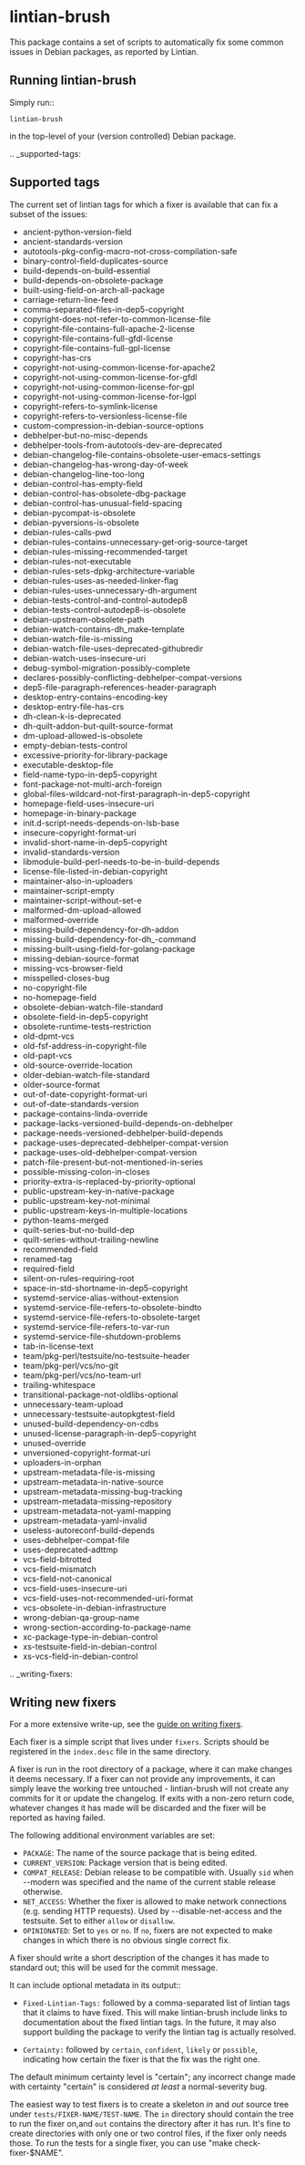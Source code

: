 lintian-brush
=============

This package contains a set of scripts to automatically fix some common issues in
Debian packages, as reported by Lintian.

Running lintian-brush
---------------------

Simply run::

```shell
lintian-brush
```

in the top-level of your (version controlled) Debian package.

.. _supported-tags:

Supported tags
--------------

The current set of lintian tags for which a fixer is available that can fix a
subset of the issues:

* ancient-python-version-field
* ancient-standards-version
* autotools-pkg-config-macro-not-cross-compilation-safe
* binary-control-field-duplicates-source
* build-depends-on-build-essential
* build-depends-on-obsolete-package
* built-using-field-on-arch-all-package
* carriage-return-line-feed
* comma-separated-files-in-dep5-copyright
* copyright-does-not-refer-to-common-license-file
* copyright-file-contains-full-apache-2-license
* copyright-file-contains-full-gfdl-license
* copyright-file-contains-full-gpl-license
* copyright-has-crs
* copyright-not-using-common-license-for-apache2
* copyright-not-using-common-license-for-gfdl
* copyright-not-using-common-license-for-gpl
* copyright-not-using-common-license-for-lgpl
* copyright-refers-to-symlink-license
* copyright-refers-to-versionless-license-file
* custom-compression-in-debian-source-options
* debhelper-but-no-misc-depends
* debhelper-tools-from-autotools-dev-are-deprecated
* debian-changelog-file-contains-obsolete-user-emacs-settings
* debian-changelog-has-wrong-day-of-week
* debian-changelog-line-too-long
* debian-control-has-empty-field
* debian-control-has-obsolete-dbg-package
* debian-control-has-unusual-field-spacing
* debian-pycompat-is-obsolete
* debian-pyversions-is-obsolete
* debian-rules-calls-pwd
* debian-rules-contains-unnecessary-get-orig-source-target
* debian-rules-missing-recommended-target
* debian-rules-not-executable
* debian-rules-sets-dpkg-architecture-variable
* debian-rules-uses-as-needed-linker-flag
* debian-rules-uses-unnecessary-dh-argument
* debian-tests-control-and-control-autodep8
* debian-tests-control-autodep8-is-obsolete
* debian-upstream-obsolete-path
* debian-watch-contains-dh_make-template
* debian-watch-file-is-missing
* debian-watch-file-uses-deprecated-githubredir
* debian-watch-uses-insecure-uri
* debug-symbol-migration-possibly-complete
* declares-possibly-conflicting-debhelper-compat-versions
* dep5-file-paragraph-references-header-paragraph
* desktop-entry-contains-encoding-key
* desktop-entry-file-has-crs
* dh-clean-k-is-deprecated
* dh-quilt-addon-but-quilt-source-format
* dm-upload-allowed-is-obsolete
* empty-debian-tests-control
* excessive-priority-for-library-package
* executable-desktop-file
* field-name-typo-in-dep5-copyright
* font-package-not-multi-arch-foreign
* global-files-wildcard-not-first-paragraph-in-dep5-copyright
* homepage-field-uses-insecure-uri
* homepage-in-binary-package
* init.d-script-needs-depends-on-lsb-base
* insecure-copyright-format-uri
* invalid-short-name-in-dep5-copyright
* invalid-standards-version
* libmodule-build-perl-needs-to-be-in-build-depends
* license-file-listed-in-debian-copyright
* maintainer-also-in-uploaders
* maintainer-script-empty
* maintainer-script-without-set-e
* malformed-dm-upload-allowed
* malformed-override
* missing-build-dependency-for-dh-addon
* missing-build-dependency-for-dh_-command
* missing-built-using-field-for-golang-package
* missing-debian-source-format
* missing-vcs-browser-field
* misspelled-closes-bug
* no-copyright-file
* no-homepage-field
* obsolete-debian-watch-file-standard
* obsolete-field-in-dep5-copyright
* obsolete-runtime-tests-restriction
* old-dpmt-vcs
* old-fsf-address-in-copyright-file
* old-papt-vcs
* old-source-override-location
* older-debian-watch-file-standard
* older-source-format
* out-of-date-copyright-format-uri
* out-of-date-standards-version
* package-contains-linda-override
* package-lacks-versioned-build-depends-on-debhelper
* package-needs-versioned-debhelper-build-depends
* package-uses-deprecated-debhelper-compat-version
* package-uses-old-debhelper-compat-version
* patch-file-present-but-not-mentioned-in-series
* possible-missing-colon-in-closes
* priority-extra-is-replaced-by-priority-optional
* public-upstream-key-in-native-package
* public-upstream-key-not-minimal
* public-upstream-keys-in-multiple-locations
* python-teams-merged
* quilt-series-but-no-build-dep
* quilt-series-without-trailing-newline
* recommended-field
* renamed-tag
* required-field
* silent-on-rules-requiring-root
* space-in-std-shortname-in-dep5-copyright
* systemd-service-alias-without-extension
* systemd-service-file-refers-to-obsolete-bindto
* systemd-service-file-refers-to-obsolete-target
* systemd-service-file-refers-to-var-run
* systemd-service-file-shutdown-problems
* tab-in-license-text
* team/pkg-perl/testsuite/no-testsuite-header
* team/pkg-perl/vcs/no-git
* team/pkg-perl/vcs/no-team-url
* trailing-whitespace
* transitional-package-not-oldlibs-optional
* unnecessary-team-upload
* unnecessary-testsuite-autopkgtest-field
* unused-build-dependency-on-cdbs
* unused-license-paragraph-in-dep5-copyright
* unused-override
* unversioned-copyright-format-uri
* uploaders-in-orphan
* upstream-metadata-file-is-missing
* upstream-metadata-in-native-source
* upstream-metadata-missing-bug-tracking
* upstream-metadata-missing-repository
* upstream-metadata-not-yaml-mapping
* upstream-metadata-yaml-invalid
* useless-autoreconf-build-depends
* uses-debhelper-compat-file
* uses-deprecated-adttmp
* vcs-field-bitrotted
* vcs-field-mismatch
* vcs-field-not-canonical
* vcs-field-uses-insecure-uri
* vcs-field-uses-not-recommended-uri-format
* vcs-obsolete-in-debian-infrastructure
* wrong-debian-qa-group-name
* wrong-section-according-to-package-name
* xc-package-type-in-debian-control
* xs-testsuite-field-in-debian-control
* xs-vcs-field-in-debian-control

.. _writing-fixers:

Writing new fixers
------------------

For a more extensive write-up, see the
[guide on writing fixers](doc/fixer-writing-guide.rst).

Each fixer is a simple script that lives under ``fixers``. Scripts should
be registered in the ``index.desc`` file in the same directory.

A fixer is run in the root directory of a package, where it can make changes
it deems necessary. If a fixer can not provide any improvements, it can simply
leave the working tree untouched - lintian-brush will not create any commits for it
or update the changelog. If exits with a non-zero return code, whatever changes
it has made will be discarded and the fixer will be reported as having failed.

The following additional environment variables are set:

 * ``PACKAGE``: The name of the source package that is being edited.
 * ``CURRENT_VERSION``: Package version that is being edited.
 * ``COMPAT_RELEASE``: Debian release to be compatible with. Usually ``sid``
   when --modern was specified and the name of the current stable release otherwise.
 * ``NET_ACCESS``: Whether the fixer is allowed to make network connections
   (e.g. sending HTTP requests). Used by --disable-net-access and the testsuite.
   Set to either ``allow`` or ``disallow``.
 * ``OPINIONATED``: Set to ``yes`` or ``no``. If ``no``, fixers are not expected
   to make changes in which there is no obvious single correct fix.

A fixer should write a short description of the changes it has made to standard
out; this will be used for the commit message.

It can include optional metadata in its output::

 * ``Fixed-Lintian-Tags:`` followed by a comma-separated list of lintian tags
   that it claims to have fixed. This will make lintian-brush include
   links to documentation about the fixed lintian tags. In the future,
   it may also support building the package to verify the lintian tag
   is actually resolved.

 * ``Certainty:`` followed by ``certain``, ``confident``, ``likely`` or
   ``possible``, indicating how certain the fixer is that the fix was the right
   one.

The default minimum certainty level is "certain"; any incorrect change made
with certainty "certain" is considered *at least* a normal-severity bug.

The easiest way to test fixers is to create a skeleton *in* and *out* source tree under
``tests/FIXER-NAME/TEST-NAME``. The ``in`` directory should contain the tree to
run the fixer on,and ``out`` contains the directory after it has run. It's fine
to create directories with only one or two control files, if the fixer only
needs those. To run the tests for a single fixer,
you can use "make check-fixer-$NAME".
